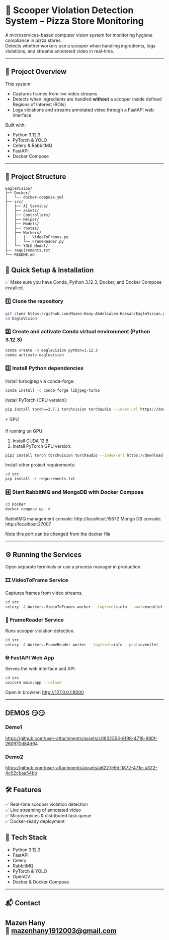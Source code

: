 # 🍕 Scooper Violation Detection System – Pizza Store Monitoring

A microservices-based computer vision system for monitoring hygiene compliance in pizza stores.  
Detects whether workers use a scooper when handling ingredients, logs violations, and streams annotated video in real-time.

---

## 📌 Project Overview

This system:
- Captures frames from live video streams
- Detects when ingredients are handled **without** a scooper inside defined Regions of Interest (ROIs)
- Logs violations and streams annotated video through a FastAPI web interface

Built with:
- Python 3.12.3
- PyTorch & YOLO
- Celery & RabbitMQ
- FastAPI
- Docker Compose

---

## 📂 Project Structure

```plaintext
EagleVision/
├── Docker/
│   └── docker-compose.yml
├── src/
│   ├── AI_Service/
│   ├── assets/
│   ├── Controllers/
│   ├── Helper/
│   ├── Models/
│   ├── routes/
│   ├── Workers/
│   │   ├── VideoToFrames.py
│   │   └── FrameReader.py
│   └── YOLO_Model/
├── requirements.txt
└── README.md
```

## 🚀 Quick Setup & Installation

✅ Make sure you have Conda, Python 3.12.3, Docker, and Docker Compose installed.

### 1️⃣ Clone the repository

```bash
git clone https://github.com/Mazen-Hany-Abdelsalam-Hassan/EagleVision.git
cd EagleVision
```

### 2️⃣ Create and activate Conda virtual environment (Python 3.12.3)

```bash
conda create -n eaglevision python=3.12.3
conda activate eaglevision
```



### 3️⃣ Install Python dependencies


Install turbojpeg via conda-forge:
```bash
conda install -c conda-forge libjpeg-turbo
```

Install PyTorch (CPU version):

```bash
pip install torch==2.7.1 torchvision torchaudio --index-url https://download.pytorch.org/whl/cpu
```
 ⚡ GPU 

If running on GPU:

1. Install CUDA 12.8
2. Install PyTorch GPU version:

```bash
pip3 install torch torchvision torchaudio --index-url https://download.pytorch.org/whl/cu128
```

Install other project requirements:

```bash
cd src
pip install -r requirements.txt
```


### 4️⃣ Start RabbitMQ  and MongoDB with Docker Compose

```bash
cd Docker
docker compose up -d
```

RabbitMQ management console: http://localhost:15672
Mongo DB console: http://localhost:27007  

Note this port can be changed from the docker file

---

## ⚙️ Running the Services

Open separate terminals or use a process manager in production.

### 🎞 VideoToFrame Service
Captures frames from video streams.

```bash
cd src
celery -A Workers.VideoToFrames worker --loglevel=info --pool=eventlet --concurrency=2
```

### 🧠 FrameReader Service
Runs scooper violation detection.

```bash
cd src
celery -A Workers.FrameReader worker --loglevel=info --pool=eventlet --concurrency=2
```

### 🌐 FastAPI Web App
Serves the web interface and API.

```bash
cd src
uvicorn main:app --reload
```

Open in browser: http://127.0.0.1:8000

---

## DEMOS 😏😏
### Demo1
https://github.com/user-attachments/assets/c0832353-8f98-4718-980f-260970d84d94

### Demo2 
https://github.com/user-attachments/assets/a6227e9d-1872-471e-a322-4c02cbaa54bb

## 🛠 Features

✅ Real-time scooper violation detection  
✅ Live streaming of annotated video  
✅ Microservices & distributed task queue  
✅ Docker-ready deployment  


## 🧩 Tech Stack

- Python 3.12.3
- FastAPI
- Celery
- RabbitMQ
- PyTorch & YOLO
- OpenCV
- Docker & Docker Compose

---


## 📬 Contact

**Mazen Hany**  
📧 mazenhany1912003@gmail.com
---

